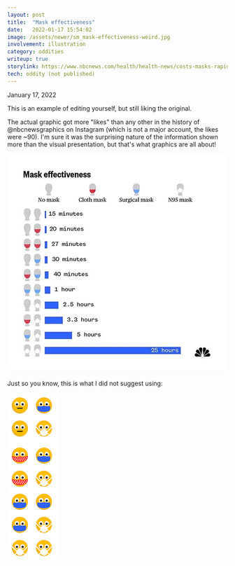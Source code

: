 ```yaml
---
layout: post
title:  "Mask effectiveness"
date:   2022-01-17 15:54:02
image: /assets/newer/sm_mask-effectiveness-weird.jpg
involvement: illustration
category: oddities
writeup: true
storylink: https://www.nbcnews.com/health/health-news/costs-masks-rapid-tests-furthers-pandemic-response-haves-nots-rcna12300
tech: oddity (not published)
---
```


<p class="date" markdown="1">
January 17, 2022
</p>


This is an example of editing yourself, but still liking the original.

The actual graphic got more "likes" than any other in the history of @nbcnewsgraphics on Instagram (which is not a major account, the likes were ~90). I'm sure it was the surprising nature of the information shown more than the visual presentation, but that's what graphics are all about!

![The real graphic](/assets/newer/mask-effectiveness.jpg)

Just so you know, this is what I did not suggest using:

![The silly graphic](/assets/newer/mask-effectiveness-weird.png)
